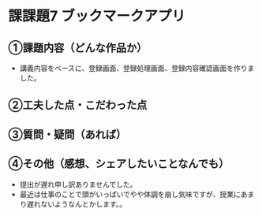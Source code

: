 # 課課題7 ブックマークアプリ

## ①課題内容（どんな作品か）
- 講義内容をベースに、登録画面、登録処理画面、登録内容確認画面を作りました。

## ②工夫した点・こだわった点

## ③質問・疑問（あれば）

## ④その他（感想、シェアしたいことなんでも）
- 提出が遅れ申し訳ありませんでした。
- 最近は仕事のことで頭がいっぱいでやや体調を崩し気味ですが、授業にあまり遅れないようなんとかします。。
